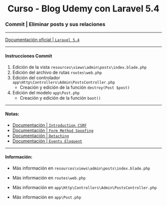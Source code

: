 
<!-- title -->
<h1 align="center">Curso - Blog Udemy con Laravel 5.4</h1>
<!-- end title -->

<!-- commit name -->
### Commit | __Eliminar posts y sus relaciones__
<!-- end commit name -->

- - - - - - - - - - - - - - - - - - - - - - - - - - - - - -

<!-- official documentation -->
[Documentación oficial | `Laravel 5.4` ](https://laravel.com/docs/5.4)
<!-- end official documentation -->

- - - - - - - - - - - - - - - - - - - - - - - - - - - - - -

<!-- commit instructions -->
#### Instrucciones Commit
1. Edición de la vista `resources\views\admin\posts\index.blade.php`
2. Edición del archivo de rutas `routes\web.php`
3. Edición del controlador `app\Http\Controllers\Admin\PostsController.php`
   - Creación y edición de la función `destroy(Post $post)`
4. Edición del modelo `app\Post.php`
   - Creación y edición de la función `boot()`
<!-- end commit instructions -->

- - - - - - - - - - - - - - - - - - - - - - - - - - - - - -

<!-- notes -->
#### Notas:
- [Documentación | `Introduction CSRF`](https://laravel.com/docs/5.4/csrf#csrf-introduction)
- [Documentación | `Form Method Spoofing`](https://laravel.com/docs/5.4/routing#form-method-spoofing)
- [Documentación | `Detaching`](https://laravel.com/docs/5.4/eloquent-relationships#updating-many-to-many-relationships)
- [Documentación | `Events Eloquent`](https://laravel.com/docs/5.4/eloquent#events)
<!-- end notes -->

- - - - - - - - - - - - - - - - - - - - - - - - - - - - - -

<!-- information -->
#### Información:
- Más información en `resources\views\admin\posts\index.blade.php`

- Más información en `routes\web.php`

- Más información en `app\Http\Controllers\Admin\PostsController.php`

- Más información en `app\Post.php`
<!-- end information -->